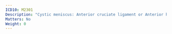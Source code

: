 ```yaml
---
ICD10: M2301
Description: "Cystic meniscus: Anterior cruciate ligament or Anterior horn of medial meniscus"
Matters: No
Weight: 0
---
```

